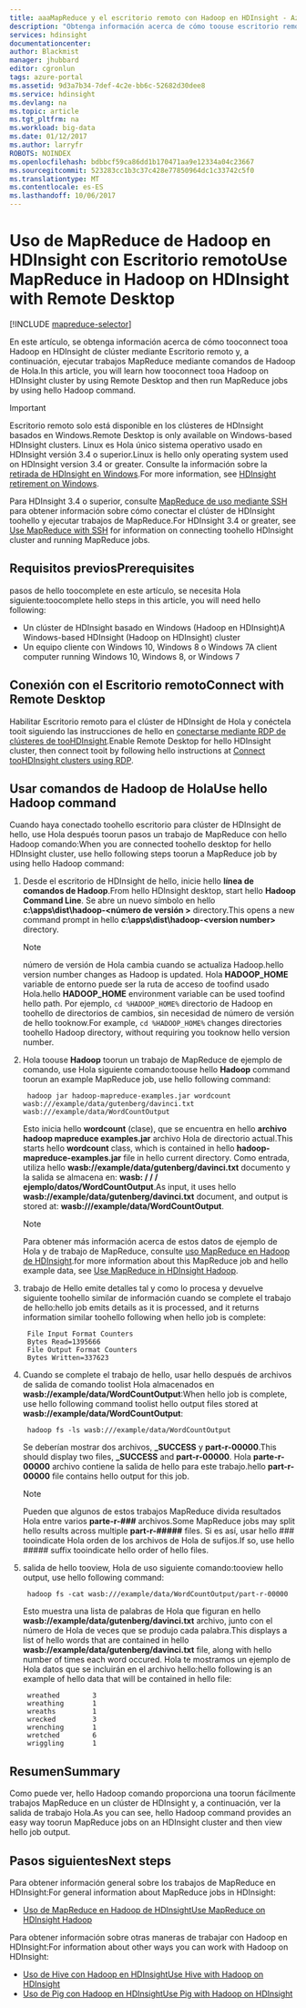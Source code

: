 ```yaml
---
title: aaaMapReduce y el escritorio remoto con Hadoop en HDInsight - Azure | Documentos de Microsoft
description: "Obtenga información acerca de cómo toouse escritorio remoto tooconnect tooHadoop en HDInsight y ejecución de los trabajos de MapReduce."
services: hdinsight
documentationcenter: 
author: Blackmist
manager: jhubbard
editor: cgronlun
tags: azure-portal
ms.assetid: 9d3a7b34-7def-4c2e-bb6c-52682d30dee8
ms.service: hdinsight
ms.devlang: na
ms.topic: article
ms.tgt_pltfrm: na
ms.workload: big-data
ms.date: 01/12/2017
ms.author: larryfr
ROBOTS: NOINDEX
ms.openlocfilehash: bdbbcf59ca86dd1b170471aa9e12334a04c23667
ms.sourcegitcommit: 523283cc1b3c37c428e77850964dc1c33742c5f0
ms.translationtype: MT
ms.contentlocale: es-ES
ms.lasthandoff: 10/06/2017
---
```

# <a name="use-mapreduce-in-hadoop-on-hdinsight-with-remote-desktop"></a><span data-ttu-id="1b29c-103">Uso de MapReduce de Hadoop en HDInsight con Escritorio remoto</span><span class="sxs-lookup"><span data-stu-id="1b29c-103">Use MapReduce in Hadoop on HDInsight with Remote Desktop</span></span>
[!INCLUDE [mapreduce-selector](../../includes/hdinsight-selector-use-mapreduce.md)]

<span data-ttu-id="1b29c-104">En este artículo, se obtenga información acerca de cómo tooconnect tooa Hadoop en HDInsight de clúster mediante Escritorio remoto y, a continuación, ejecutar trabajos MapReduce mediante comandos de Hadoop de Hola.</span><span class="sxs-lookup"><span data-stu-id="1b29c-104">In this article, you will learn how tooconnect tooa Hadoop on HDInsight cluster by using Remote Desktop and then run MapReduce jobs by using hello Hadoop command.</span></span>

> [!IMPORTANT]
> <span data-ttu-id="1b29c-105">Escritorio remoto solo está disponible en los clústeres de HDInsight basados en Windows.</span><span class="sxs-lookup"><span data-stu-id="1b29c-105">Remote Desktop is only available on Windows-based HDInsight clusters.</span></span> <span data-ttu-id="1b29c-106">Linux es Hola único sistema operativo usado en HDInsight versión 3.4 o superior.</span><span class="sxs-lookup"><span data-stu-id="1b29c-106">Linux is hello only operating system used on HDInsight version 3.4 or greater.</span></span> <span data-ttu-id="1b29c-107">Consulte la información sobre la [retirada de HDInsight en Windows](hdinsight-component-versioning.md#hdinsight-windows-retirement).</span><span class="sxs-lookup"><span data-stu-id="1b29c-107">For more information, see [HDInsight retirement on Windows](hdinsight-component-versioning.md#hdinsight-windows-retirement).</span></span>
>
> <span data-ttu-id="1b29c-108">Para HDInsight 3.4 o superior, consulte [MapReduce de uso mediante SSH](hdinsight-hadoop-use-mapreduce-ssh.md) para obtener información sobre cómo conectar el clúster de HDInsight toohello y ejecutar trabajos de MapReduce.</span><span class="sxs-lookup"><span data-stu-id="1b29c-108">For HDInsight 3.4 or greater, see [Use MapReduce with SSH](hdinsight-hadoop-use-mapreduce-ssh.md) for information on connecting toohello HDInsight cluster and running MapReduce jobs.</span></span>

## <span data-ttu-id="1b29c-109"><a id="prereq"></a>Requisitos previos</span><span class="sxs-lookup"><span data-stu-id="1b29c-109"><a id="prereq"></a>Prerequisites</span></span>
<span data-ttu-id="1b29c-110">pasos de hello toocomplete en este artículo, se necesita Hola siguiente:</span><span class="sxs-lookup"><span data-stu-id="1b29c-110">toocomplete hello steps in this article, you will need hello following:</span></span>

* <span data-ttu-id="1b29c-111">Un clúster de HDInsight basado en Windows (Hadoop en HDInsight)</span><span class="sxs-lookup"><span data-stu-id="1b29c-111">A Windows-based HDInsight (Hadoop on HDInsight) cluster</span></span>
* <span data-ttu-id="1b29c-112">Un equipo cliente con Windows 10, Windows 8 o Windows 7</span><span class="sxs-lookup"><span data-stu-id="1b29c-112">A client computer running Windows 10, Windows 8, or Windows 7</span></span>

## <span data-ttu-id="1b29c-113"><a id="connect"></a>Conexión con el Escritorio remoto</span><span class="sxs-lookup"><span data-stu-id="1b29c-113"><a id="connect"></a>Connect with Remote Desktop</span></span>
<span data-ttu-id="1b29c-114">Habilitar Escritorio remoto para el clúster de HDInsight de Hola y conéctela tooit siguiendo las instrucciones de hello en [conectarse mediante RDP de clústeres de tooHDInsight](hdinsight-administer-use-management-portal.md#connect-to-clusters-using-rdp).</span><span class="sxs-lookup"><span data-stu-id="1b29c-114">Enable Remote Desktop for hello HDInsight cluster, then connect tooit by following hello instructions at [Connect tooHDInsight clusters using RDP](hdinsight-administer-use-management-portal.md#connect-to-clusters-using-rdp).</span></span>

## <span data-ttu-id="1b29c-115"><a id="hadoop"></a>Usar comandos de Hadoop de Hola</span><span class="sxs-lookup"><span data-stu-id="1b29c-115"><a id="hadoop"></a>Use hello Hadoop command</span></span>
<span data-ttu-id="1b29c-116">Cuando haya conectado toohello escritorio para clúster de HDInsight de hello, use Hola después toorun pasos un trabajo de MapReduce con hello Hadoop comando:</span><span class="sxs-lookup"><span data-stu-id="1b29c-116">When you are connected toohello desktop for hello HDInsight cluster, use hello following steps toorun a MapReduce job by using hello Hadoop command:</span></span>

1. <span data-ttu-id="1b29c-117">Desde el escritorio de HDInsight de hello, inicie hello **línea de comandos de Hadoop**.</span><span class="sxs-lookup"><span data-stu-id="1b29c-117">From hello HDInsight desktop, start hello **Hadoop Command Line**.</span></span> <span data-ttu-id="1b29c-118">Se abre un nuevo símbolo en hello **c:\apps\dist\hadoop-&lt;número de versión >** directory.</span><span class="sxs-lookup"><span data-stu-id="1b29c-118">This opens a new command prompt in hello **c:\apps\dist\hadoop-&lt;version number>** directory.</span></span>

   > [!NOTE]
   > <span data-ttu-id="1b29c-119">número de versión de Hola cambia cuando se actualiza Hadoop.</span><span class="sxs-lookup"><span data-stu-id="1b29c-119">hello version number changes as Hadoop is updated.</span></span> <span data-ttu-id="1b29c-120">Hola **HADOOP_HOME** variable de entorno puede ser la ruta de acceso de toofind usado Hola.</span><span class="sxs-lookup"><span data-stu-id="1b29c-120">hello **HADOOP_HOME** environment variable can be used toofind hello path.</span></span> <span data-ttu-id="1b29c-121">Por ejemplo, `cd %HADOOP_HOME%` directorio de Hadoop en toohello de directorios de cambios, sin necesidad de número de versión de hello tooknow.</span><span class="sxs-lookup"><span data-stu-id="1b29c-121">For example, `cd %HADOOP_HOME%` changes directories toohello Hadoop directory, without requiring you tooknow hello version number.</span></span>
   >
   >
2. <span data-ttu-id="1b29c-122">Hola toouse **Hadoop** toorun un trabajo de MapReduce de ejemplo de comando, use Hola siguiente comando:</span><span class="sxs-lookup"><span data-stu-id="1b29c-122">toouse hello **Hadoop** command toorun an example MapReduce job, use hello following command:</span></span>

        hadoop jar hadoop-mapreduce-examples.jar wordcount wasb:///example/data/gutenberg/davinci.txt wasb:///example/data/WordCountOutput

    <span data-ttu-id="1b29c-123">Esto inicia hello **wordcount** (clase), que se encuentra en hello **archivo hadoop mapreduce examples.jar** archivo Hola de directorio actual.</span><span class="sxs-lookup"><span data-stu-id="1b29c-123">This starts hello **wordcount** class, which is contained in hello **hadoop-mapreduce-examples.jar** file in hello current directory.</span></span> <span data-ttu-id="1b29c-124">Como entrada, utiliza hello **wasb://example/data/gutenberg/davinci.txt** documento y la salida se almacena en: **wasb: / / / ejemplo/datos/WordCountOutput**.</span><span class="sxs-lookup"><span data-stu-id="1b29c-124">As input, it uses hello **wasb://example/data/gutenberg/davinci.txt** document, and output is stored at: **wasb:///example/data/WordCountOutput**.</span></span>

   > [!NOTE]
   > <span data-ttu-id="1b29c-125">Para obtener más información acerca de estos datos de ejemplo de Hola y de trabajo de MapReduce, consulte <a href="hdinsight-use-mapreduce.md">uso MapReduce en Hadoop de HDInsight</a>.</span><span class="sxs-lookup"><span data-stu-id="1b29c-125">for more information about this MapReduce job and hello example data, see <a href="hdinsight-use-mapreduce.md">Use MapReduce in HDInsight Hadoop</a>.</span></span>
   >
   >
3. <span data-ttu-id="1b29c-126">trabajo de Hello emite detalles tal y como lo procesa y devuelve siguiente toohello similar de información cuando se complete el trabajo de hello:</span><span class="sxs-lookup"><span data-stu-id="1b29c-126">hello job emits details as it is processed, and it returns information similar toohello following when hello job is complete:</span></span>

        File Input Format Counters
        Bytes Read=1395666
        File Output Format Counters
        Bytes Written=337623
4. <span data-ttu-id="1b29c-127">Cuando se complete el trabajo de hello, usar hello después de archivos de salida de comando toolist Hola almacenados en **wasb://example/data/WordCountOutput**:</span><span class="sxs-lookup"><span data-stu-id="1b29c-127">When hello job is complete, use hello following command toolist hello output files stored at **wasb://example/data/WordCountOutput**:</span></span>

        hadoop fs -ls wasb:///example/data/WordCountOutput

    <span data-ttu-id="1b29c-128">Se deberían mostrar dos archivos, **_SUCCESS** y **part-r-00000**.</span><span class="sxs-lookup"><span data-stu-id="1b29c-128">This should display two files, **_SUCCESS** and **part-r-00000**.</span></span> <span data-ttu-id="1b29c-129">Hola **parte-r-00000** archivo contiene la salida de hello para este trabajo.</span><span class="sxs-lookup"><span data-stu-id="1b29c-129">hello **part-r-00000** file contains hello output for this job.</span></span>

   > [!NOTE]
   > <span data-ttu-id="1b29c-130">Pueden que algunos de estos trabajos MapReduce divida resultados Hola entre varios **parte-r-###** archivos.</span><span class="sxs-lookup"><span data-stu-id="1b29c-130">Some MapReduce jobs may split hello results across multiple **part-r-#####** files.</span></span> <span data-ttu-id="1b29c-131">Si es así, usar hello ### tooindicate Hola orden de los archivos de Hola de sufijos.</span><span class="sxs-lookup"><span data-stu-id="1b29c-131">If so, use hello ##### suffix tooindicate hello order of hello files.</span></span>
   >
   >
5. <span data-ttu-id="1b29c-132">salida de hello tooview, Hola de uso siguiente comando:</span><span class="sxs-lookup"><span data-stu-id="1b29c-132">tooview hello output, use hello following command:</span></span>

        hadoop fs -cat wasb:///example/data/WordCountOutput/part-r-00000

    <span data-ttu-id="1b29c-133">Esto muestra una lista de palabras de Hola que figuran en hello **wasb://example/data/gutenberg/davinci.txt** archivo, junto con el número de Hola de veces que se produjo cada palabra.</span><span class="sxs-lookup"><span data-stu-id="1b29c-133">This displays a list of hello words that are contained in hello **wasb://example/data/gutenberg/davinci.txt** file, along with hello number of times each word occured.</span></span> <span data-ttu-id="1b29c-134">Hola te mostramos un ejemplo de Hola datos que se incluirán en el archivo hello:</span><span class="sxs-lookup"><span data-stu-id="1b29c-134">hello following is an example of hello data that will be contained in hello file:</span></span>

        wreathed        3
        wreathing       1
        wreaths         1
        wrecked         3
        wrenching       1
        wretched        6
        wriggling       1

## <span data-ttu-id="1b29c-135"><a id="summary"></a>Resumen</span><span class="sxs-lookup"><span data-stu-id="1b29c-135"><a id="summary"></a>Summary</span></span>
<span data-ttu-id="1b29c-136">Como puede ver, hello Hadoop comando proporciona una toorun fácilmente trabajos MapReduce en un clúster de HDInsight y, a continuación, ver la salida de trabajo Hola.</span><span class="sxs-lookup"><span data-stu-id="1b29c-136">As you can see, hello Hadoop command provides an easy way toorun MapReduce jobs on an HDInsight cluster and then view hello job output.</span></span>

## <span data-ttu-id="1b29c-137"><a id="nextsteps"></a>Pasos siguientes</span><span class="sxs-lookup"><span data-stu-id="1b29c-137"><a id="nextsteps"></a>Next steps</span></span>
<span data-ttu-id="1b29c-138">Para obtener información general sobre los trabajos de MapReduce en HDInsight:</span><span class="sxs-lookup"><span data-stu-id="1b29c-138">For general information about MapReduce jobs in HDInsight:</span></span>

* [<span data-ttu-id="1b29c-139">Uso de MapReduce en Hadoop de HDInsight</span><span class="sxs-lookup"><span data-stu-id="1b29c-139">Use MapReduce on HDInsight Hadoop</span></span>](hdinsight-use-mapreduce.md)

<span data-ttu-id="1b29c-140">Para obtener información sobre otras maneras de trabajar con Hadoop en HDInsight:</span><span class="sxs-lookup"><span data-stu-id="1b29c-140">For information about other ways you can work with Hadoop on HDInsight:</span></span>

* [<span data-ttu-id="1b29c-141">Uso de Hive con Hadoop en HDInsight</span><span class="sxs-lookup"><span data-stu-id="1b29c-141">Use Hive with Hadoop on HDInsight</span></span>](hdinsight-use-hive.md)
* [<span data-ttu-id="1b29c-142">Uso de Pig con Hadoop en HDInsight</span><span class="sxs-lookup"><span data-stu-id="1b29c-142">Use Pig with Hadoop on HDInsight</span></span>](hdinsight-use-pig.md)
